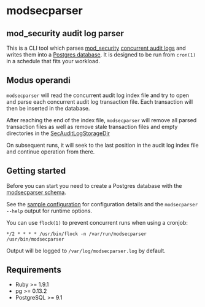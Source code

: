 # modsecparser

## mod_security audit log parser

This is a CLI tool which parses 
[mod_security](https://www.modsecurity.org/) 
[concurrent audit logs](https://github.com/SpiderLabs/ModSecurity/wiki/ModSecurity-2-Data-Formats#Concurrent_Audit_Log_Format)
and writes them into a [Postgres database](docs/example_transaction.md). It is designed to be run from `cron(1)` in a schedule that fits your workload.

## Modus operandi

`modsecparser` will read the concurrent audit log index file and try to open and parse each concurrent audit log transaction file.
Each transaction will then be inserted in the database.

After reaching the end of the index file, `modsecparser` will remove all parsed transaction files as well as
remove stale transaction files and empty directories in the 
[SecAuditLogStorageDir](https://github.com/SpiderLabs/ModSecurity/wiki/Reference-Manual#SecAuditLogStorageDir)

On subsequent runs, it will seek to the last position in the audit log index file and continue operation from there.

## Getting started

Before you can start you need to create a Postgres database with the [modsecparser schema](docs/schema.sql).

See the [sample configuration](docs/modsecparser-example.yml) for configuration details and the `modsecparser --help` output for runtime options.

You can use `flock(1)` to prevent concurrent runs when using a cronjob:

`*/2 * * * * /usr/bin/flock -n /var/run/modsecparser /usr/bin/modsecparser`

Output will be logged to `/var/log/modsecparser.log` by default.

## Requirements

 * Ruby >= 1.9.1
 * pg >= 0.13.2
 * PostgreSQL >= 9.1
 
